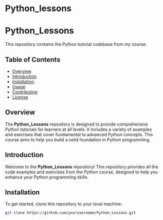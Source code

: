 # Python_lessons
# Python_Lessons

This repository contains the Python tutorial codebase from my course.

## Table of Contents

- [Overview](#overview)
- [Introduction](#introduction)
- [Installation](#installation)
- [Usage](#usage)
- [Contributing](#contributing)
- [License](#license)

## Overview

The **Python_Lessons** repository is designed to provide comprehensive Python tutorials for learners at all levels. It includes a variety of examples and exercises that cover fundamental to advanced Python concepts. This course aims to help you build a solid foundation in Python programming.

## Introduction

Welcome to the **Python_Lessons** repository! This repository provides all the code examples and exercises from the Python course, designed to help you enhance your Python programming skills.

## Installation

To get started, clone this repository to your local machine:

```bash
git clone https://github.com/yourusername/Python_Lessons.git
